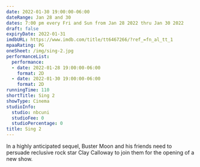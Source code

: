```yaml
---
date: 2022-01-30 19:00:00-06:00
dateRange: Jan 28 and 30
dates: 7:00 pm every Fri and Sun from Jan 28 2022 thru Jan 30 2022
draft: false
expiryDate: 2022-01-31
imdbURL: https://www.imdb.com/title/tt6467266/?ref_=fn_al_tt_1
mpaaRating: PG
oneSheet: /img/sing-2.jpg
performanceList:
  performance:
  - date: 2022-01-28 19:00:00-06:00
    format: 2D
  - date: 2022-01-30 19:00:00-06:00
    format: 2D
runningTime: 110
shortTitle: Sing 2
showType: Cinema
studioInfo:
  studio: nbcuni
  studioFee: 0
  studioPercentage: 0
title: Sing 2
---
```


In a highly anticipated sequel, Buster Moon and his friends need to persuade reclusive rock star Clay Calloway to join them for the opening of a new show.